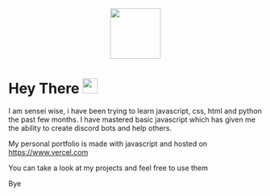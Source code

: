 <div id="header" align="center">
  <img src="https://media.giphy.com/media/M9gbBd9nbDrOTu1Mqx/giphy.gif" width="100"/>
</div>

<h1>
  Hey There
  <img src="[https://media.giphy.com/media/hvRJCLFzcasrR4ia7z/giphy.gif](https://media.giphy.com/media/xNrM4cGJ8u3ao/giphy.gif)" width="30px"/>
</h1>

I am sensei wise, i have been trying to learn javascript, css, html and python the past few months. I have mastered basic javascript which has given me the ability to
create discord bots and help others. 

My personal portfolio is made with javascript and hosted on https://www.vercel.com


You can take a look at my projects and feel free to use them

Bye



